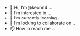 - 👋 Hi, I’m @keonn4 ...
- 👀 I’m interested in ...
- 🌱 I’m currently learning ..
- 💞️ I’m looking to collaborate on ..
- 📫 How to reach me ...

<!---
keonn4/keonn4 is a ✨ special ✨ repository because its `README.md` (this file) appears on your GitHub profile.
You can click the Preview link to take a look at your changes.
--->
